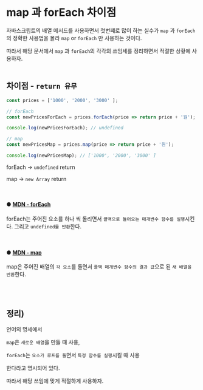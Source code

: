 # map 과 forEach 차이점

자바스크립트의 배열 메서드를 사용하면서 첫번쨰로 많이 하는 실수가 `map` 과 `forEach`의 정확한 사용법을 몰라 `map` or `forEach` 만 사용하는 것이다.

따라서 해당 문서에서 `map` 과 `forEach`의 각각의 쓰임세를 정리하면서 적절한 상황에 사용하자.
<br/>
<br/>

## 차이점 - `return 유무`

```javascript
const prices = ['1000', '2000', '3000' ];

// forEach
const newPricesForEach = prices.forEach(price => return price + '원');

console.log(newPricesForEach); // undefined

// map
const newPricesMap = prices.map(price => return price + '원');

console.log(newPricesMap); // ['1000', '2000', '3000' ]
```

forEach -> `undefined` return

map -> `new Array` return

<br/>

#### ● [MDN - forEach](https://developer.mozilla.org/ko/docs/Web/JavaScript/Reference/Global_Objects/Array/forEach)

forEach는 주어진 요소를 하나 씩 돌리면서 `콜백으로 들어오는 매개변수 함수를 실행`시킨다. 그리고 `undefined를 반환`한다.

<br/>

#### ● [MDN - map](https://developer.mozilla.org/en-US/docs/Web/JavaScript/Reference/Global_Objects/Array/map)

map은 주어진 배열의 `각 요소`를 돌면서 `콜백 매개변수 함수의 결과 값`으로 된 `새 배열을 반환`한다.

<br/>
<br/>

## 정리)

언어의 명세에서

`map`은 `새로운 배열`을 만들 때 사용,

`forEach`는 `요소가 루프를 돌`면서 `특정 함수를 실행`시킬 때 사용

한다라고 명시되어 있다.

따라서 해당 쓰임에 맞게 적절하게 사용하자.
